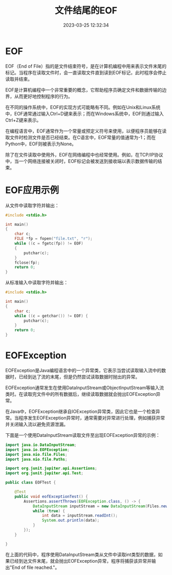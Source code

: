 ﻿---
title: 文件结尾的EOF
date: 2023-03-25 12:32:34
summary: 本文分享文件末尾的EOF的相关内容。
tags:
- 程序设计
categories:
- 程序设计
---

# EOF

EOF（End of File）指的是文件结束符号，是在计算机编程中用来表示文件末尾的标记。当程序在读取文件时，会一直读取文件直到读到EOF标记，此时程序会停止读取并结束。

EOF是计算机编程中一个非常重要的概念，它帮助程序员确定文件和数据传输的边界，从而更好地控制程序的行为。

在不同的操作系统中，EOF的实现方式可能略有不同。例如在Unix和Linux系统中，EOF通常通过输入Ctrl+D键来表示；而在Windows系统中，EOF则通过输入Ctrl+Z键来表示。

在编程语言中，EOF通常作为一个常量或预定义符号来使用，以便程序员能够在读取文件时检测文件是否已经结束。在C语言中，EOF常量的值通常为-1；而在Python中，EOF则被表示为None。

除了在文件读取中使用外，EOF在网络编程中也经常使用。例如，在TCP/IP协议中，当一个网络连接被关闭时，EOF标记会被发送到接收端以表示数据传输的结束。

# EOF应用示例

从文件中读取字符并输出：
```c
#include <stdio.h>

int main()
{
    char c;
    FILE *fp = fopen("file.txt", "r");
    while ((c = fgetc(fp)) != EOF)
    {
        putchar(c);
    }
    fclose(fp);
    return 0;
}
```

从标准输入中读取字符并输出：
```c
#include <stdio.h>

int main()
{
    char c;
    while ((c = getchar()) != EOF) {
        putchar(c);
    }
    return 0;
}
```

# EOFException

EOFException是Java编程语言中的一个异常类，它表示当尝试读取输入流中的数据时，已经到达了流的末尾，但是仍然尝试读取数据时抛出的异常。

EOFException通常发生在使用DataInputStream或ObjectInputStream等输入流类时。在读取完文件中的所有数据后，继续读取数据就会抛出EOFException异常。

在Java中，EOFException继承自IOException异常类，因此它也是一个检查异常。当程序发生EOFException异常时，通常需要对异常进行处理，例如捕获异常并关闭输入流以避免资源泄漏。

下面是一个使用DataInputStream读取文件至出现EOFException异常的示例：
```java
import java.io.DataInputStream;
import java.io.EOFException;
import java.nio.file.Files;
import java.nio.file.Paths;

import org.junit.jupiter.api.Assertions;
import org.junit.jupiter.api.Test;

public class EOFTest {

    @Test
    public void eofExceptionTest() {
        Assertions.assertThrows(EOFException.class, () -> {
            DataInputStream inputStream = new DataInputStream(Files.newInputStream(Paths.get("README.md")));
            while (true) {
                int data = inputStream.readInt();
                System.out.println(data);
            }
        });
    }

}
```

在上面的代码中，程序使用DataInputStream类从文件中读取int类型的数据，如果已经到达文件末尾，就会抛出EOFException异常，程序将捕获该异常并输出"End of file reached."。
